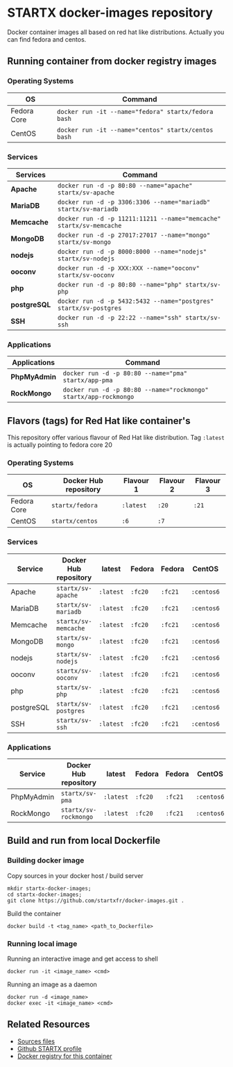 # STARTX docker-images repository

Docker container images all based on red hat like distributions. Actually you can find fedora and centos.

## Running container from docker registry images

### Operating Systems
| OS      | Command |
|---------|-----|
| Fedora Core | `docker run -it --name="fedora" startx/fedora bash` | 
| CentOS | `docker run -it --name="centos" startx/centos bash` |

### Services
| Services      | Command |
|---------|-----|
| **Apache** | `docker run -d -p 80:80 --name="apache" startx/sv-apache` | 
| **MariaDB** | `docker run -d -p 3306:3306 --name="mariadb" startx/sv-mariadb` | 
| **Memcache** | `docker run -d -p 11211:11211 --name="memcache" startx/sv-memcache` | 
| **MongoDB** | `docker run -d -p 27017:27017 --name="mongo" startx/sv-mongo` | 
| **nodejs** | `docker run -d -p 8000:8000 --name="nodejs" startx/sv-nodejs` | 
| **ooconv** | `docker run -d -p XXX:XXX --name="ooconv" startx/sv-ooconv` | 
| **php** | `docker run -d -p 80:80 --name="php" startx/sv-php` | 
| **postgreSQL** | `docker run -d -p 5432:5432 --name="postgres" startx/sv-postgres` | 
| **SSH** | `docker run -d -p 22:22 --name="ssh" startx/sv-ssh` | 

### Applications
| Applications      | Command |
|---------|-----|
| **PhpMyAdmin** | `docker run -d -p 80:80 --name="pma" startx/app-pma` | 
| **RockMongo** | `docker run -d -p 80:80 --name="rockmongo" startx/app-rockmongo` | 

## Flavors (tags) for Red Hat like container's

This repository offer various flavour of Red Hat like distribution. Tag `:latest` is actually pointing to fedora core 20

### Operating Systems
| OS      | Docker Hub repository | Flavour 1 | Flavour 2 | Flavour 3 |
|---------|-----------------------|---------|-------|-------|
| Fedora Core | `startx/fedora` | `:latest` | `:20` | `:21` | 
| CentOS | `startx/centos` | `:6` | `:7` |  |

### Services
| Service | Docker Hub repository | latest | Fedora | Fedora | CentOS | CentOS |
|---------|-----------------------|---------|-------|-------|----------|----------|
| Apache | `startx/sv-apache` | `:latest` | `:fc20` | `:fc21` | `:centos6` | `:centos7` |
| MariaDB | `startx/sv-mariadb` | `:latest` | `:fc20` | `:fc21` | `:centos6` | `:centos7` |
| Memcache | `startx/sv-memcache` | `:latest` | `:fc20` | `:fc21` | `:centos6` | `:centos7` |
| MongoDB | `startx/sv-mongo` | `:latest` | `:fc20` | `:fc21` | `:centos6` | `:centos7` |
| nodejs | `startx/sv-nodejs` | `:latest` | `:fc20` | `:fc21` | `:centos6` | `:centos7` |
| ooconv | `startx/sv-ooconv` | `:latest` | `:fc20` | `:fc21` | `:centos6` | `:centos7` |
| php | `startx/sv-php` | `:latest` | `:fc20` | `:fc21` | `:centos6` | `:centos7` |
| postgreSQL | `startx/sv-postgres` | `:latest` | `:fc20` | `:fc21` | `:centos6` | `:centos7` |
| SSH | `startx/sv-ssh` | `:latest` | `:fc20` | `:fc21` | `:centos6` | `:centos7` |

### Applications
| Service | Docker Hub repository | latest | Fedora | Fedora | CentOS | CentOS |
|---------|-----------------------|---------|-------|-------|----------|----------|
| PhpMyAdmin | `startx/sv-pma` | `:latest` | `:fc20` | `:fc21` | `:centos6` | `:centos7` |
| RockMongo | `startx/sv-rockmongo` | `:latest` | `:fc20` | `:fc21` | `:centos6` | `:centos7` |


## Build and run from local Dockerfile
### Building docker image
Copy sources in your docker host / build server

	mkdir startx-docker-images; 
	cd startx-docker-images;
	git clone https://github.com/startxfr/docker-images.git .

Build the container

	docker build -t <tag_name> <path_to_Dockerfile>

### Running local image
Running an interactive image and get access to shell

	docker run -it <image_name> <cmd>

Running an image as a daemon

	docker run -d <image_name>
	docker exec -it <image_name> <cmd>

## Related Resources
* [Sources files](https://github.com/startxfr/docker-images/tree/master/)
* [Github STARTX profile](https://github.com/startxfr/docker-images)
* [Docker registry for this container](https://registry.hub.docker.com/u/startx/fedora/)